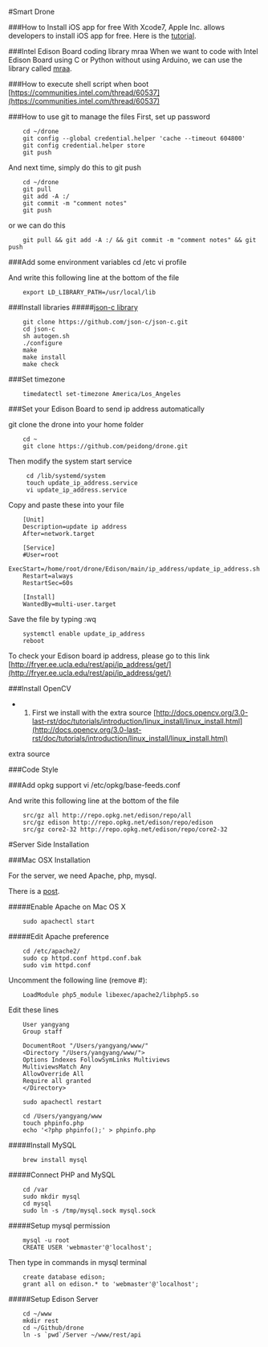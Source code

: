 #Smart Drone

###How to Install iOS app for free
With Xcode7, Apple Inc. allows developers to install iOS app for free. Here is the [tutorial](http://bouk.co/blog/sideload-iphone/).

###Intel Edison Board coding library mraa
When we want to code with Intel Edison Board using C or Python without using Arduino, we can use the library called [mraa](https://github.com/intel-iot-devkit/mraa).

###How to execute shell script when boot
[https://communities.intel.com/thread/60537](https://communities.intel.com/thread/60537)

###How to use git to manage the files
First, set up password

        cd ~/drone
        git config --global credential.helper 'cache --timeout 604800'
        git config credential.helper store
        git push

And next time, simply do this to git push
        
        cd ~/drone
        git pull
        git add -A :/
        git commit -m "comment notes"
        git push

or we can do this
        
        git pull && git add -A :/ && git commit -m "comment notes" && git push

###Add some environment variables
        cd /etc
        vi profile

And write this following line at the bottom of the file

        export LD_LIBRARY_PATH=/usr/local/lib

###Install libraries
#####[json-c library](https://github.com/json-c/json-c)

        git clone https://github.com/json-c/json-c.git
        cd json-c
        sh autogen.sh
        ./configure
        make
        make install
        make check

###Set timezone

        timedatectl set-timezone America/Los_Angeles

###Set your Edison Board to send ip address automatically

git clone the drone into your home folder

        cd ~
        git clone https://github.com/peidong/drone.git

Then modify the system start service
        
         cd /lib/systemd/system
         touch update_ip_address.service
         vi update_ip_address.service

Copy and paste these into your file

        [Unit]
        Description=update ip address
        After=network.target

        [Service]
        #User=root
        ExecStart=/home/root/drone/Edison/main/ip_address/update_ip_address.sh
        Restart=always
        RestartSec=60s

        [Install]
        WantedBy=multi-user.target

Save the file by typing :wq

        systemctl enable update_ip_address
        reboot

To check your Edison board ip address, please go to this link [http://fryer.ee.ucla.edu/rest/api/ip_address/get/](http://fryer.ee.ucla.edu/rest/api/ip_address/get/)

###Install OpenCV

- 1. First we install with the extra source [http://docs.opencv.org/3.0-last-rst/doc/tutorials/introduction/linux_install/linux_install.html](http://docs.opencv.org/3.0-last-rst/doc/tutorials/introduction/linux_install/linux_install.html)

extra source []()

###Code Style

###Add opkg support
        vi /etc/opkg/base-feeds.conf

And write this following line at the bottom of the file

        src/gz all http://repo.opkg.net/edison/repo/all
        src/gz edison http://repo.opkg.net/edison/repo/edison
        src/gz core2-32 http://repo.opkg.net/edison/repo/core2-32

#Server Side Installation

###Mac OSX Installation

For the server, we need Apache, php, mysql.

There is a [post](http://jason.pureconcepts.net/2015/10/install-apache-php-mysql-mac-os-x-el-capitan/).

#####Enable Apache on Mac OS X

        sudo apachectl start

#####Edit Apache preference

        cd /etc/apache2/
        sudo cp httpd.conf httpd.conf.bak
        sudo vim httpd.conf

Uncomment the following line (remove #):

        LoadModule php5_module libexec/apache2/libphp5.so

Edit these lines

        User yangyang
        Group staff

        DocumentRoot "/Users/yangyang/www/"
        <Directory "/Users/yangyang/www/">
        Options Indexes FollowSymLinks Multiviews
        MultiviewsMatch Any
        AllowOverride All
        Require all granted
        </Directory>

        sudo apachectl restart

        cd /Users/yangyang/www
        touch phpinfo.php
		echo '<?php phpinfo();' > phpinfo.php

#####Install MySQL

        brew install mysql

#####Connect PHP and MySQL

        cd /var
        sudo mkdir mysql
        cd mysql
        sudo ln -s /tmp/mysql.sock mysql.sock

#####Setup mysql permission

        mysql -u root
        CREATE USER 'webmaster'@'localhost';

Then type in commands in mysql terminal

        create database edison;
        grant all on edison.* to 'webmaster'@'localhost';


#####Setup Edison Server

        cd ~/www
        mkdir rest
        cd ~/Github/drone
        ln -s `pwd`/Server ~/www/rest/api

